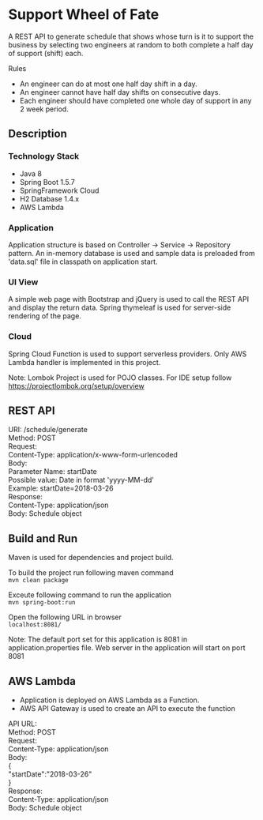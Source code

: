 # Support Wheel of Fate

A REST API to generate schedule that shows whose turn is it to support the business by selecting two engineers at random to both complete a half day of support (shift) each.

Rules
- An engineer can do at most one half day shift in a day.
- An engineer cannot have half day shifts on consecutive days.
- Each engineer should have completed one whole day of support in any 2 week period.

## Description

### Technology Stack
- Java 8
- Spring Boot 1.5.7
- SpringFramework Cloud
- H2 Database 1.4.x
- AWS Lambda

### Application
Application structure is based on Controller -> Service -> Repository pattern. An in-memory database is used and sample data is preloaded from 'data.sql' file in classpath on application start.

### UI View
A simple web page with Bootstrap and jQuery is used to call the REST API and display the return data. Spring thymeleaf is used for server-side rendering of the page. 

### Cloud
Spring Cloud Function is used to support serverless providers. Only AWS Lambda handler is implemented in this project.

Note: Lombok Project is used for POJO classes. For IDE setup follow https://projectlombok.org/setup/overview

## REST API

URI: /schedule/generate  
Method: POST  
Request:  
	Content-Type: application/x-www-form-urlencoded  
	Body:  
		Parameter Name: startDate  
		Possible value: Date in format 'yyyy-MM-dd'  
		Example: startDate=2018-03-26  
Response:  
	Content-Type: application/json  
	Body: Schedule object  
	
## Build and Run

Maven is used for dependencies and project build.

To build the project run following maven command   
`mvn clean package`  

Exceute following command to run the application  
`mvn spring-boot:run`  

Open the following URL in browser  
`localhost:8081/`  

Note: The default port set for this application is 8081 in application.properties file. Web server in the application will start on port 8081

## AWS Lambda

- Application is deployed on AWS Lambda as a Function.
- AWS API Gateway is used to create an API to execute the function

API URL: <URL will be provided separately>  
Method: POST  
Request:  
	Content-Type: application/json  
	Body:  
		{  
			"startDate":"2018-03-26"  
		}  
Response:  
	Content-Type: application/json  
	Body: Schedule object  

	